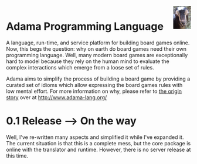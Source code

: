 <img style="float:right" width="48" src="docs/static/img/adama-height-196.jpg">

# Adama Programming Language
A language, run-time, and service platform for building board games online. Now, this begs the question: why on earth do board games need their own programming language. Well, many modern board games are exceptionally hard to model because they rely on the human mind to evaluate the complex interactions which emerge from a loose set of rules.

Adama aims to simplify the process of building a board game by providing a curated set of idioms which allow expressing the board games rules with low mental effort. For more information on why, please refer to [the origin story](http://www.adama-lang.org/docs/why-the-origin-story) over at http://www.adama-lang.org/

# 0.1 Release --> On the way
Well, I've re-written many aspects and simplified it while I've expanded it. The current situation is that this is a complete mess, but the core package is online with the translator and runtime. However, there is no server release at this time.
